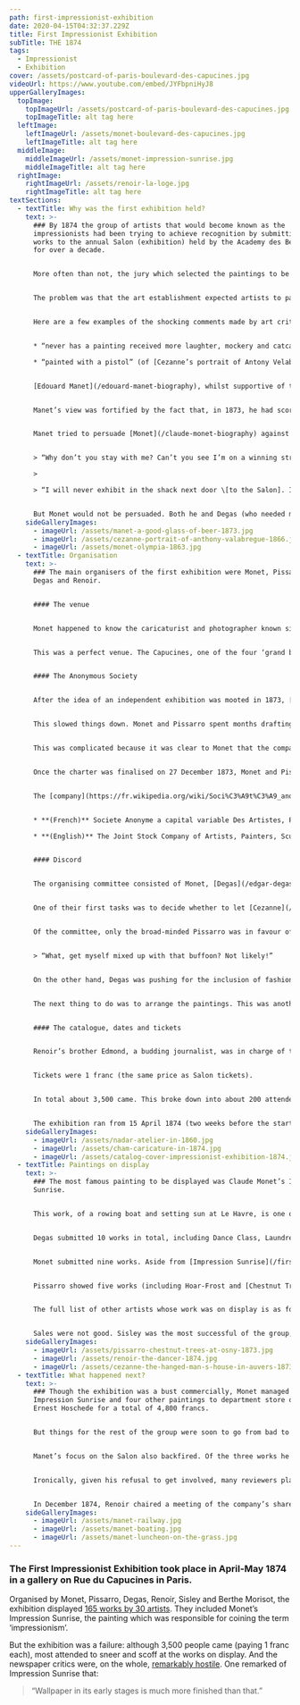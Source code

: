 ```yaml
---
path: first-impressionist-exhibition
date: 2020-04-15T04:32:37.229Z
title: First Impressionist Exhibition
subTitle: THE 1874
tags:
  - Impressionist
  - Exhibition
cover: /assets/postcard-of-paris-boulevard-des-capucines.jpg
videoUrl: https://www.youtube.com/embed/JYFbpniHyJ8
upperGalleryImages:
  topImage:
    topImageUrl: /assets/postcard-of-paris-boulevard-des-capucines.jpg
    topImageTitle: alt tag here
  leftImage:
    leftImageUrl: /assets/monet-boulevard-des-capucines.jpg
    leftImageTitle: alt tag here
  middleImage:
    middleImageUrl: /assets/monet-impression-sunrise.jpg
    middleImageTitle: alt tag here
  rightImage:
    rightImageUrl: /assets/renoir-la-loge.jpg
    rightImageTitle: alt tag here
textSections:
  - textTitle: Why was the first exhibition held?
    text: >-
      ### By 1874 the group of artists that would become known as the
      impressionists had been trying to achieve recognition by submitting their
      works to the annual Salon (exhibition) held by the Academy des Beaux-Arts
      for over a decade.


      More often than not, the jury which selected the paintings to be shown rejected the impressionists’ work. And, when their works were accepted, they were usually lambasted by acidic art critics.


      The problem was that the art establishment expected artists to paint in a particular way: they wanted find, blended brushstrokes; largely dull colours; and religious, historical or mythological scenes. This was the polar opposite of the impressionist technique, which used broad, unblended brushstrokes; bright colours; and scenes of modern life.


      Here are a few examples of the shocking comments made by art critics between 1864 and 1873:


      * “never has a painting received more laughter, mockery and catcalls” (of [Monet’s Olympia](/first-impressionist-exhibition-pictures/monet-olympia-1863.jpg)).

      * “painted with a pistol” (of [Cezanne’s portrait of Antony Velabregue](/first-impressionist-exhibition-pictures/cezanne-portrait-of-anthony-valabregue-1866.jpg)).


      [Edouard Manet](/edouard-manet-biography), whilst supportive of the independent impressionist exhibitions, decided not to submit. He still had ambitions of persuading the Salon jury and the art establishment of the value of his work.


      Manet’s view was fortified by the fact that, in 1873, he had scored a rare Salon success with a picture of a man drinking a pint of beer called the Bon Bock (the Happy Beer).


      Manet tried to persuade [Monet](/claude-monet-biography) against the idea of an independent exhibition, saying:


      > “Why don’t you stay with me? Can’t you see I’m on a winning streak?’

      >

      > “I will never exhibit in the shack next door \[to the Salon]. I enter the Salon through the main door, and fight alongside the others.”


      But Monet would not be persuaded. Both he and Degas (who needed money because his family business had recently failed) both saw the exhibition as an opportunity to show their works to a wider audience and to drum-up some lucrative sales.
    sideGalleryImages:
      - imageUrl: /assets/manet-a-good-glass-of-beer-1873.jpg
      - imageUrl: /assets/cezanne-portrait-of-anthony-valabregue-1866.jpg
      - imageUrl: /assets/monet-olympia-1863.jpg
  - textTitle: Organisation
    text: >-
      ### The main organisers of the first exhibition were Monet, Pissarro,
      Degas and Renoir.


      #### The venue


      Monet happened to know the caricaturist and photographer known simply as [Nadar](https://en.wikipedia.org/wiki/Nadar), who was vacating his [studio on the Boulevard des Capucines](/first-impressionist-exhibition-pictures/nadar-atelier-in-1860.jpg).


      This was a perfect venue. The Capucines, one of the four ‘grand boulevards’ of Paris, having been constructed during Baron Haussmann’s remodelling of Paris. Finished in 1865, it was 35-metres wide, tree-lined and presented a prime commercial site. Nadar’s third floor studio was also large and bright, having floor to ceiling windows.


      #### The Anonymous Society


      After the idea of an independent exhibition was mooted in 1873, [Monet](/claude-monet-biography) and [Pissarro](/camille-pissarro-biography) decided that they should incorporate a joint stock company in which artists and their supporters would hold shares.


      This slowed things down. Monet and Pissarro spent months drafting the charter (the rules governing how the company should operate), using a charter from a baker’s co-operative as a guide.


      This was complicated because it was clear to Monet that the company should have no political goals. The impressionists were already distrusted by the establishment, and, given that Paris was just starting to recover from a communist rebellion (called the Paris Commune), Monet wanted to take no chances.


      Once the charter was finalised on 27 December 1873, Monet and Pissarro had to get people to subscribe for the company’s shares (at a cost of 60 francs a year, paid at the rate of 5 francs a month). Degas played a key role in lobbying for signatures.


      The [company](https://fr.wikipedia.org/wiki/Soci%C3%A9t%C3%A9_anonyme_des_artistes_peintres,_sculpteurs_et_graveurs) ended up being called the not-so-catchy:


      * **(French)** Societe Anonyme a capital variable Des Artistes, Peintres, Sculpters, Graveurs et Lithographers

      * **(English)** The Joint Stock Company of Artists, Painters, Sculptors, Engravers and Lithographers


      #### Discord


      The organising committee consisted of Monet, [Degas](/edgar-degas-biography), Pissarro, [Renoir](/pierre-auguste-renoir-biography), [Sisley](/alfred-sisley-biography)and [Berthe Morisot](/berthe-morisot-biography).


      One of their first tasks was to decide whether to let [Cezanne](/paul-cezanne-biography) participate. The problem was two-fold: Cezanne had been singled out for particular criticism in previous years; and he planned to submit a peculiar work called A Modern Olympia.


      Of the committee, only the broad-minded Pissarro was in favour of Cezanne’s inclusion. When Manet was consulted, he remarked:


      > “What, get myself mixed up with that buffoon? Not likely!”


      On the other hand, Degas was pushing for the inclusion of fashionable painters such as Boudin, Bracquemond and Meissonier, so as to give the first exhibition credibility. This settled the matter: the committee decided that if outsiders were to be considered there was no way that they could exclude one of their own.


      The next thing to do was to arrange the paintings. This was another potential source of controversy, given the way that the Salon jury decided where paintings were to be hung (placing pictures that they disapproved of near the ceiling, known as skying). Renoir oversaw a process of classifying paintings according to their size and then drawing lots.


      #### The catalogue, dates and tickets


      Renoir’s brother Edmond, a budding journalist, was in charge of the catalogue. Priced at 50 centimes, it proudly announced the[ ‘Premiere Exposition’](/first-impressionist-exhibition-pictures/catalog-cover-impressionist-exhibition-1874.jpg). Opening times would be 10am to 6pm and then 8pm to 10pm (to encourage as many to come as possible).


      Tickets were 1 franc (the same price as Salon tickets).


      In total about 3,500 came. This broke down into about 200 attendees on the opening day and about 100 per day thereafter.


      The exhibition ran from 15 April 1874 (two weeks before the start of the Salon) until 15 May 1874.
    sideGalleryImages:
      - imageUrl: /assets/nadar-atelier-in-1860.jpg
      - imageUrl: /assets/cham-caricature-in-1874.jpg
      - imageUrl: /assets/catalog-cover-impressionist-exhibition-1874.jpg
  - textTitle: Paintings on display
    text: >-
      ### The most famous painting to be displayed was Claude Monet’s Impression
      Sunrise.


      This work, of a rowing boat and setting sun at Le Havre, is one of our top 10 impressionist paintings. It ticks all the impressionist boxes: short unblended brushstrokes; a bright setting sun; and a thoroughly modern scene.


      Degas submitted 10 works in total, including Dance Class, Laundress, After the Bath and Carraige at the Races.


      Monet submitted nine works. Aside from [Impression Sunrise](/first-impressionist-exhibition-pictures/monet-impression-sunrise.jpg), his most notable entry was [Boulevard des Capucines](/first-impressionist-exhibition-pictures/monet-boulevard-des-capucines.jpg).


      Pissarro showed five works (including Hoar-Frost and [Chestnut Trees at Osny](/first-impressionist-exhibition-pictures/pissarro-chestnut-trees-at-osny-1873.jpg)); Renoir seven works (including the [Theatre Box](/first-impressionist-exhibition-pictures/renoir-la-loge.jpg) and[ Dancer](/first-impressionist-exhibition-pictures/renoir-the-dancer-1874.jpg)); Cezanne three (including [Modern Olympia](/first-impressionist-exhibition-pictures/cezanne-a-modern-olympia-c-1873-1874.jpg) and a view of Auvers-sur-Oise entitled [The House of the Hanged Man](/first-impressionist-exhibition-pictures/cezanne-the-hanged-man-s-house-in-auvers-1873.jpg)); Sisley five landscapes; and Berthe Morisot nine works (including [The Cradle](/first-impressionist-exhibition-pictures/morisot-the-cradle-1872.jpg) and Hide-and-Seek).


      The full list of other artists whose work was on display is as follows (in alphabetical order): Attendu, Beliard, Boudin, Bracquemond, Brandon, Bureau, Cals, Colin, Debras, Latouche, Lepic, Lepine, Levert, Meyer, de Molins, Mulot-Durivage, de Nittis, A. Ottin, L. Ottin, Robert, and Rouart.


      Sales were not good. Sisley was the most successful of the group, earning 1000 francs. Monet and Renoir made just under 200 francs each; Pissarro earned 130 francs; and Degas and Berthe Morisot sold nothing whatsoever.
    sideGalleryImages:
      - imageUrl: /assets/pissarro-chestnut-trees-at-osny-1873.jpg
      - imageUrl: /assets/renoir-the-dancer-1874.jpg
      - imageUrl: /assets/cezanne-the-hanged-man-s-house-in-auvers-1873.jpg
  - textTitle: What happened next?
    text: >-
      ### Though the exhibition was a bust commercially, Monet managed to sell
      Impression Sunrise and four other paintings to department store owner
      Ernest Hoschede for a total of 4,800 francs.


      But things for the rest of the group were soon to go from bad to worse as [Paul Durand-Ruel](/paul-durand-ruel-biography) suspended the payments on instalment that he was making to the group.


      Manet’s focus on the Salon also backfired. Of the three works he submitted to the 1874 exhibition, two were summarily rejected. The third, a heart-warming depiction of a mother and daughter at a railway station entitled [The Railroad](/first-impressionist-exhibition-pictures/manet-railway.jpg), was lambasted by critics (eg, the figures were “both cut out of sheet-tin”).


      Ironically, given his refusal to get involved, many reviewers placed the blame for the first exhibition on [Edouard Manet](/edouard-manet-biography). A rude review in La Presse described the group as ‘disciples of Monsieur Manet’; and a caricature in Les Contemporains showed Manet wearing a crown under the title ‘Manet, King of the Impressionists’.


      In December 1874, Renoir chaired a meeting of the company’s shareholders. It had liabilities of 3,713 francs and cash in hand of a mere 278 francs. Each exhibitor owed 184 francs 50 centimes. The group made the unanimous decision to liquidate the company.
    sideGalleryImages:
      - imageUrl: /assets/manet-railway.jpg
      - imageUrl: /assets/manet-boating.jpg
      - imageUrl: /assets/manet-luncheon-on-the-grass.jpg
---
```

### The First Impressionist Exhibition took place in April-May 1874 in a gallery on Rue du Capucines in Paris.

Organised by Monet, Pissarro, Degas, Renoir, Sisley and Berthe Morisot, the exhibition displayed [165 works by 30 artists](/first-impressionist-exhibition#3). They included Monet’s Impression Sunrise, the painting which was responsible for coining the term ‘impressionism’.

But the exhibition was a failure: although 3,500 people came (paying 1 franc each), most attended to sneer and scoff at the works on display. And the newspaper critics were, on the whole, [remarkably hostile](/first-impressionist-exhibition#4). One remarked of Impression Sunrise that:

> “Wallpaper in its early stages is much more finished than that.”